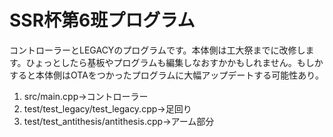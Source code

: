 # SSR杯第6班プログラム

コントローラーとLEGACYのプログラムです。本体側は工大祭までに改修します。ひょっとしたら基板やプログラムも編集しなおすかかもしれません。もしかすると本体側はOTAをつかったプログラムに大幅アップデートする可能性あり。

1. src/main.cpp->コントローラー
1. test/test_legacy/test_legacy.cpp->足回り
1. test/test_antithesis/antithesis.cpp->アーム部分